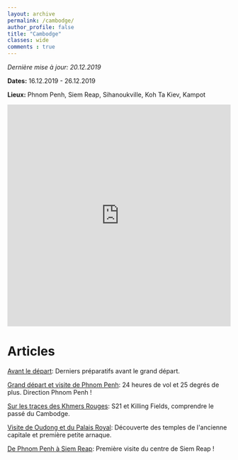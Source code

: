 ```yaml
---
layout: archive
permalink: /cambodge/
author_profile: false
title: "Cambodge"
classes: wide
comments : true
---
```


*Dernière mise à jour: 20.12.2019*

**Dates:** 16.12.2019 - 26.12.2019

**Lieux:** Phnom Penh, Siem Reap, Sihanoukville, Koh Ta Kiev, Kampot

<iframe src="https://www.google.com/maps/d/embed?mid=1ZMvTHjzBqcFvWcVU5IMo1c86jjo-qSs7" width="100%" height="500" frameBorder="0"></iframe>

<br>

# Articles

[Avant le départ](https://maelfabien.github.io/cambodge_0/): Derniers préparatifs avant le grand départ.

[Grand départ et visite de Phnom Penh](https://maelfabien.github.io/cambodge_1/): 24 heures de vol et 25 degrés de plus. Direction Phnom Penh !

[Sur les traces des Khmers Rouges](https://maelfabien.github.io/cambodge_2/): S21 et Killing Fields, comprendre le passé du Cambodge.

[Visite de Oudong et du Palais Royal](https://maelfabien.github.io/cambodge_3/): Découverte des temples de l'ancienne capitale et première petite arnaque.

[De Phnom Penh à Siem Reap](https://maelfabien.github.io/cambodge_4/): Première visite du centre de Siem Reap !